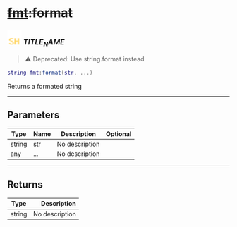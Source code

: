 # ~~[fmt](../fmt/README.md):format~~

### <img src="../../.gitbook/assets/shared.png" width="32" height="32" /> $TITLE_NAME$

> ⚠ Deprecated: Use string.format instead

```lua
string fmt:format(str, ...)
```

Returns a formated string<br>

-----------------
## Parameters

| Type   | Name | Description | Optional |
| ------ | ---- | ----------- | -------: |
| string | str | No description |  |
| any | ... | No description |  |

-----------------
## Returns

| Type   | Description |
| ------ | ----------: |
| string | No description |
